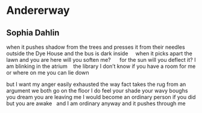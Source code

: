 # Andererway
## Sophia Dahlin
when it pushes shadow from the trees
and presses it from their needles outside the Dye House
and the bus is dark inside     when it picks apart the lawn
and you are here
will you soften me?      for the sun
will you deflect it?
I am blinking in the atrium    the library
I don’t know if you have a room for me
or where on me you can lie down

but I want my anger easily exhausted
the way fact takes the rug from an argument
we both go on the floor
I do feel your shade
your wavy boughs   you dream
you are leaving me
I would become an ordinary person if you did
but you are awake   and I am ordinary anyway
and it pushes through me